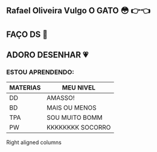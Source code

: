 ## Rafael Oliveira Vulgo O GATO :flushed: :point_right::point_left:
## FAÇO DS :pray:
## ADORO DESENHAR :heartpulse:

### ESTOU APRENDENDO: 
| MATERIAS| MEU NIVEL|
| ------ | ----------- |
| DD | AMASSO! |
| BD | MAIS OU MENOS |
| TPA| SOU MUITO BOMM |
| PW | KKKKKKKK SOCORRO |
Right aligned columns



